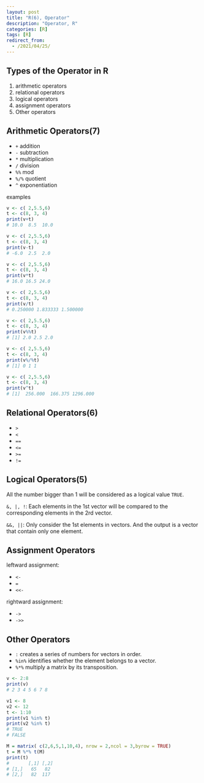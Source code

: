 ```yaml
---
layout: post
title: "R(6), Operator"
description: "Operator, R"
categories: [R]
tags: [R]
redirect_from:
  - /2021/04/25/
---
```


## Types of the Operator in R

1. arithmetic operators
2. relational operators
3. logical operators
4. assignment operators
5. Other operators

## Arithmetic Operators(7)

* `+` addition
* `-` subtraction
* `*` multiplication
* `/` division
* `%%` mod
* `%/%` quotient
* `^` exponentiation

examples

```R
v <- c( 2,5.5,6)
t <- c(8, 3, 4)
print(v+t)
# 10.0  8.5  10.0

v <- c( 2,5.5,6)
t <- c(8, 3, 4)
print(v-t)
# -6.0  2.5  2.0

v <- c( 2,5.5,6)
t <- c(8, 3, 4)
print(v*t)
# 16.0 16.5 24.0

v <- c( 2,5.5,6)
t <- c(8, 3, 4)
print(v/t)
# 0.250000 1.833333 1.500000

v <- c( 2,5.5,6)
t <- c(8, 3, 4)
print(v%%t)
# [1] 2.0 2.5 2.0

v <- c( 2,5.5,6)
t <- c(8, 3, 4)
print(v%/%t)
# [1] 0 1 1

v <- c( 2,5.5,6)
t <- c(8, 3, 4)
print(v^t)
# [1]  256.000  166.375 1296.000
```

## Relational Operators(6)

* `>`
* `<`
* `==`
* `<=`
* `>=`
* `!=`

## Logical Operators(5)

All the number bigger than 1 will be considered as a logical value `TRUE`.

`&, |, !`: Each elements in the 1st vector will be compared to the corresponding elements in the 2rd vector.

`&&, ||`: Only consider the 1st elements in vectors. And the output is a vector that contain only one element.

## Assignment Operators

leftward assignment:

* `<-`
* `=`
* `<<-`

rightward assignment:

* `->`
* `->>`

## Other Operators

* `:` creates a series of numbers for vectors in order.
* `%in%` identifies whether the element belongs to a vector.
* `%*%` multiply a matrix by its transposition.

```R
v <- 2:8
print(v) 
# 2 3 4 5 6 7 8

v1 <- 8
v2 <- 12
t <- 1:10
print(v1 %in% t) 
print(v2 %in% t) 
# TRUE
# FALSE

M = matrix( c(2,6,5,1,10,4), nrow = 2,ncol = 3,byrow = TRUE)
t = M %*% t(M)
print(t)
#       [,1] [,2]
# [1,]   65   82
# [2,]   82  117
```

